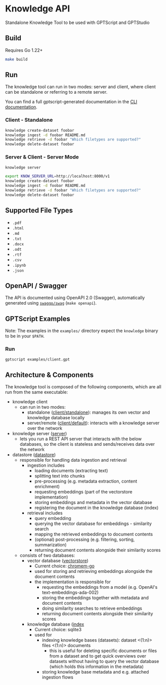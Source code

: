 # Knowledge API

Standalone Knowledge Tool to be used with GPTScript and GPTStudio

## Build

Requires Go 1.22+

```bash
make build
```

## Run

The knowledge tool can run in two modes: server and client, where client can be standalone or referring to a remote server.

You can find a full gptscript-generated documentation in the [CLI documentation](./docs/cli.md).


### Client - Standalone

```bash
knowledge create-dataset foobar
knowledge ingest -d foobar README.md
knowledge retrieve -d foobar "Which filetypes are supported?"
knowledge delete-dataset foobar
```

### Server & Client - Server Mode

```bash
knowledge server
```

```bash
export KNOW_SERVER_URL=http://localhost:8000/v1
knowledge create-dataset foobar
knowledge ingest -d foobar README.md
knowledge retrieve -d foobar "Which filetypes are supported?"
knowledge delete-dataset foobar
```

## Supported File Types

- `.pdf`
- `.html`
- `.md`
- `.txt`
- `.docx`
- `.odt`
- `.rtf`
- `.csv`
- `.ipynb`
- `.json`

## OpenAPI / Swagger

The API is documented using OpenAPI 2.0 (Swagger), automatically generated using [`swaggo/swag`](https://github.com/swaggo/swag) (`make openapi`).

## GPTScript Examples

Note: The examples in the `examples/` directory expect the `knowledge` binary to be in your `$PATH`.

### Run

```bash
gptscript examples/client.gpt
```

## Architecture & Components

The knowledge tool is composed of the following components, which are all run from the same executable:

- knowledge client
  - can run in two modes:
    - standalone ([client/standalone](./pkg/client/standalone.go)): manages its own vector and knowledge database locally
    - server/remote ([client/default](./pkg/client/default.go)): interacts with a knowledge server over the network
- knowledge server ([server](./pkg/server))
  - lets you run a REST API server that interacts with the below databases, so the client is stateless and sends/receives data over the network
- datastore ([datastore](./pkg/datastore/datastore.go))
  - responsible for handling data ingestion and retrieval
    - ingestion includes
      - loading documents (extracting text)
      - splitting text into chunks
      - pre-processing (e.g. metadata extraction, content enrichment)
      - requesting embeddings (part of the vectorstore implementation)
      - storing embeddings and metadata in the vector database
      - registering the document in the knowledge database (index)
    - retrieval includes
      - query embedding
      - querying the vector database for embeddings - similarity search
      - mapping the retrieved embeddings to document contents
      - (optional) post-processing (e.g. filtering, sorting, summarization)
      - returning document contents alongside their similarity scores
  - consists of two databases:
    - vector database ([vectorstore](./pkg/vectorstore/vectorstores.go))
      - Current choice: [chromem-go](https://github.com/philippgille/chromem-go)
      - used for storing and retrieving embeddings alongside the document contents
      - the implementation is responsible for
        - requesting the embeddings from a model (e.g. OpenAI's text-embeddings-ada-002)
        - storing the embeddings together with metadata and document contents
        - doing similarity searches to retrieve embeddings
        - returning document contents alongside their similarity scores
    - knowledge database ([index](./pkg/index/db.go)
      - Current choice: sqlite3
      - used for
        - indexing knowledge bases (datasets): dataset <(1:n)> files <(1:n)> documents
          - this is useful for deleting specific documents or files from a dataset and to get quick overviews over datasets without having to query the vector database (which holds this information in the metadata)
        - storing knowledge base metadata and e.g. attached ingestion flows